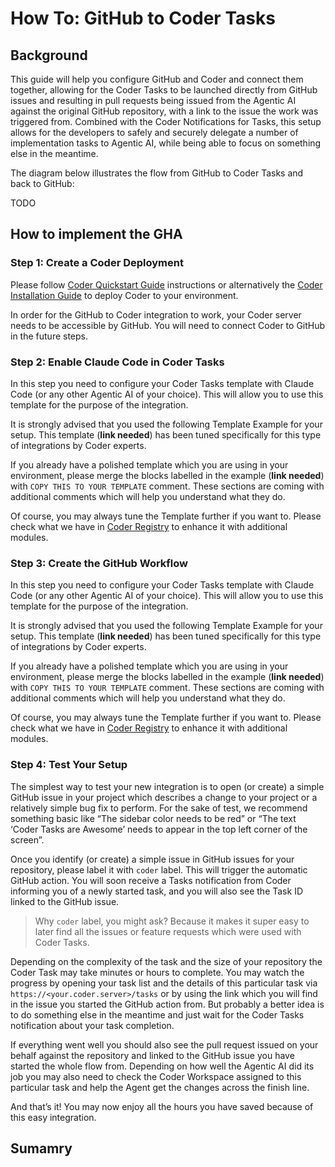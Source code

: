 # How To: GitHub to Coder Tasks

## Background

This guide will help you configure GitHub and Coder and connect them together, allowing for the Coder Tasks to be launched directly from GitHub issues and resulting in pull requests being issued from the Agentic AI against the original GitHub repository, with a link to the issue the work was triggered from. Combined with the Coder Notifications for Tasks, this setup allows for the developers to safely and securely delegate a number of implementation tasks to Agentic AI, while being able to focus on something else in the meantime. 

The diagram below illustrates the flow from GitHub to Coder Tasks and back to GitHub:

TODO

## How to implement the GHA

### Step 1: Create a Coder Deployment

Please follow [Coder Quickstart Guide](https://coder.com/docs/tutorials/quickstart) instructions or alternatively the [Coder Installation Guide](https://coder.com/docs/install) to deploy Coder to your environment. 

In order for the GitHub to Coder integration to work, your Coder server needs to be accessible by GitHub. You will need to connect Coder to GitHub in the future steps.

### Step 2: Enable Claude Code in Coder Tasks

In this step you need to configure your Coder Tasks template with Claude Code (or any other Agentic AI of your choice). This will allow you to use this template for the purpose of the integration.

It is strongly advised that you used the following Template Example for your setup. This template (**link needed**) has been tuned specifically for this type of integrations by Coder experts. 

If you already have a polished template which you are using in your environment, please merge the blocks labelled in the example (**link needed**) with `COPY THIS TO YOUR TEMPLATE` comment. These sections are coming with additional comments which will help you understand what they do. 

Of course, you may always tune the Template further if you want to. Please check what we have in [Coder Registry](https://registry.coder.com/) to enhance it with additional modules.

### Step 3: Create the GitHub Workflow

In this step you need to configure your Coder Tasks template with Claude Code (or any other Agentic AI of your choice). This will allow you to use this template for the purpose of the integration.

It is strongly advised that you used the following Template Example for your setup. This template (**link needed**) has been tuned specifically for this type of integrations by Coder experts. 

If you already have a polished template which you are using in your environment, please merge the blocks labelled in the example (**link needed**) with `COPY THIS TO YOUR TEMPLATE` comment. These sections are coming with additional comments which will help you understand what they do. 

Of course, you may always tune the Template further if you want to. Please check what we have in [Coder Registry](https://registry.coder.com/) to enhance it with additional modules.

### Step 4: Test Your Setup

The simplest way to test your new integration is to open (or create) a simple GitHub issue in your project which describes a change to your project or a relatively simple bug fix to perform. For the sake of test, we recommend something basic like “The sidebar color needs to be red” or “The text ‘Coder Tasks are Awesome’ needs to appear in the top left corner of the screen”. 

Once you identify (or create) a simple issue in GitHub issues for your repository, please label it with `coder` label. This will trigger the automatic GitHub action. You will soon receive a Tasks notification from Coder informing you of a newly started task, and you will also see the Task ID linked to the GitHub issue. 

> Why `coder` label, you might ask? Because it makes it super easy to later find all the issues or feature requests which were used with Coder Tasks.
> 

Depending on the complexity of the task and the size of your repository the Coder Task may take minutes or hours to complete. You may watch the progress by opening your task list and the details of this particular task via `https://<your.coder.server>/tasks` or by using the link which you will find in the issue you started the GitHub action from. But probably a better idea is to do something else in the meantime and just wait for the Coder Tasks notification about your task completion.

If everything went well you should also see the pull request issued on your behalf against the repository and linked to the GitHub issue you have started the whole flow from. Depending on how well the Agentic AI did its job you may also need to check the Coder Workspace assigned to this particular task and help the Agent get the changes across the finish line.

And that’s it! You may now enjoy all the hours you have saved because of this easy integration.

## Sumamry
